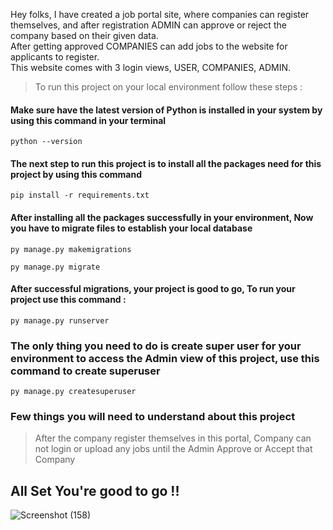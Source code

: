 Hey folks, I have created a job portal site, where companies can register themselves, and after registration ADMIN can approve or reject the company based on their given data. <br>
After getting approved COMPANIES can add jobs to the website for applicants to register.<br>
This website comes with 3 login views, USER, COMPANIES, ADMIN. <be>

>To run this project on your local environment follow these steps :
>
#### Make sure have the latest version of Python is installed in your system by using this command in your terminal
```console
python --version
```

#### The next step to run this project is to install all the packages need for this project by using this command
```console
pip install -r requirements.txt
```

#### After installing all the packages successfully in your environment, Now you have to migrate files to establish your local database 
```console
py manage.py makemigrations
```
```console
py manage.py migrate
```

#### After successful migrations, your project is good to go, To run your project use this command :
```console
py manage.py runserver
```

### The only thing you need to do is create super user for your environment to access the Admin view of this project, use this command to create superuser
```console
py manage.py createsuperuser
```

### Few things you will need to understand about this project

> After the company register themselves in this portal, Company can not login or upload any jobs until the Admin Approve or Accept that Company

## All Set You're good to go !!

![Screenshot (158)](https://github.com/shuvbhamm/Job-Portal-Website-using-Django/assets/108618796/c6d814de-8c79-4eb9-a48e-14d2bb253029)
